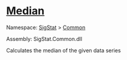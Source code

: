 # [Median](./MathHelper-100663401.md)

Namespace: [SigStat]() > [Common](./../README.md)

Assembly: SigStat.Common.dll

Calculates the median of the given data series
